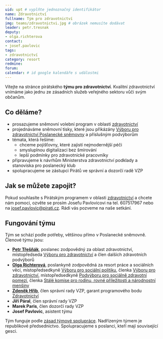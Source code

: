 ```yaml
---
uid: upt # vyplňte jednoznačný identifikátor
name: Zdravotnictví
fullname: Tým pro zdravotnictví
img: teams/zdravotnictvi.jpg # obrázek nemusíte dodávat
leader: petr.tresnak
deputy:
- olga.richterova
contact:
- josef.pavlovic
tags:
- zdravotnictví
category: resort
redmine:
forum:
calendar: # id google kalendáře s událostmi
---
```


Vítejte na stránce pirátského **týmu pro zdravotnictví**. Kvalitní zdravotnictví vnímáme jako jednu ze zásadních služeb veřejného sektoru vůči svým občanům. 

Co děláme?
----------
* prosazujeme sněmovní volební program v oblasti [zdravotnictví](https://www.pirati.cz/program/psp2017/zdravotnictvi/)
* projednáváme sněmovní tisky, které jsou přikázány [Výboru pro zdravotnictví Poslanecké sněmovny](http://www.psp.cz/sqw/hp.sqw?k=3200) a příslušným podvýborům
* témata, která řešíme:
  * chceme pojišťovny, které zajistí nejmodernější péči 
  * smysluplnou digitalizaci bez šmírování
  * lepší podmínky pro zdravotnické pracovníky
* připravujeme k návrhům Ministerstva zdravotnictví podklady a stanoviska pro poslanecký klub
* spolupracujeme se zástupci Pirátů ve správní a dozorčí radě VZP

Jak se můžete zapojit?
----------------------

Pokud souhlasíte s Pirátským programem v oblasti [zdravotnictví](https://www.pirati.cz/program/psp2017/zdravotnictvi/) a chcete nám pomoci, ozvěte se prosím Josefu Pavlovicovi na tel. 607517967 nebo na josef.pavlovic@pirati.cz. 
Rádi vás pozveme na naše setkání.

Fungování týmu
--------------

Tým se schází podle potřeby, většinou přímo v Poslanecké sněmovně.
Členové týmu jsou:
* **[Petr Třešňák](https://www.pirati.cz/lide/petr-tresnak/)**, poslanec zodpovědný za oblast zdravotnictví, místopředseda [Výboru pro zdravotnictví](http://www.psp.cz/sqw/hp.sqw?k=3200) a člen dalších zdravotních podvýborů
* **[Olga Richterová](https://www.pirati.cz/lide/olga-richterova/)**, poslankyně zodpovědná za resort práce a sociálních věcí, místopředsedkyně [Výboru pro sociální politiku](http://www.psp.cz/sqw/hp.sqw?k=4300), členka [Výboru pro zdravotnictví](http://www.psp.cz/sqw/hp.sqw?k=4300), místopředsedkyně [Podvýboru pro sociálně zdravotní pomezí](http://www.psp.cz/sqw/hp.sqw?k=4328), členka [Stálé komise pro rodinu, rovné příležitosti a národnostní menšiny](http://www.psp.cz/sqw/hp.sqw?k=6000)
* **[Zdeněk Hřib](https://www.pirati.cz/lide/zdenek-hrib/)**, člen správní rady VZP, garant programového bodu [Zdravotnictví](https://www.pirati.cz/program/psp2017/zdravotnictvi/)
* **Jiří Páral**, člen správní rady VZP
* **Marek Paris**, člen dozorčí rady VZP
* **Josef Pavlovic**, asistent týmu

Tým funguje podle [zásad týmové spolupráce](https://wiki.pirati.cz/rules/or_zatys). Nadřízeným týmem je republikové předsednictvo. Spolupracujeme s poslanci, kteří mají související gesci.
